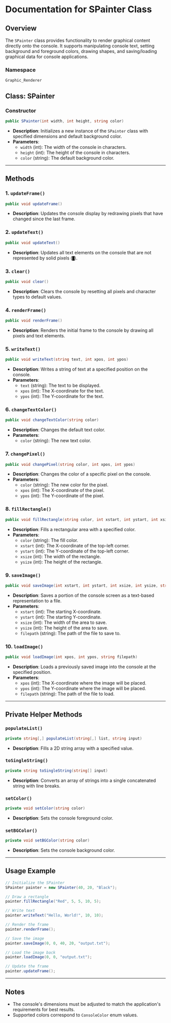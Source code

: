 # Documentation for SPainter Class

## Overview
The `SPainter` class provides functionality to render graphical content directly onto the console. It supports manipulating console text, setting background and foreground colors, drawing shapes, and saving/loading graphical data for console applications.

### Namespace
`Graphic_Renderer`

## Class: SPainter

### Constructor
```csharp
public SPainter(int width, int height, string color)
```
- **Description**: Initializes a new instance of the `SPainter` class with specified dimensions and default background color.
- **Parameters**:
  - `width` (int): The width of the console in characters.
  - `height` (int): The height of the console in characters.
  - `color` (string): The default background color.

---

## Methods

### 1. `updateFrame()`
```csharp
public void updateFrame()
```
- **Description**: Updates the console display by redrawing pixels that have changed since the last frame.

### 2. `updateText()`
```csharp
public void updateText()
```
- **Description**: Updates all text elements on the console that are not represented by solid pixels (`█`).

### 3. `clear()`
```csharp
public void clear()
```
- **Description**: Clears the console by resetting all pixels and character types to default values.

### 4. `renderFrame()`
```csharp
public void renderFrame()
```
- **Description**: Renders the initial frame to the console by drawing all pixels and text elements.

### 5. `writeText()`
```csharp
public void writeText(string text, int xpos, int ypos)
```
- **Description**: Writes a string of text at a specified position on the console.
- **Parameters**:
  - `text` (string): The text to be displayed.
  - `xpos` (int): The X-coordinate for the text.
  - `ypos` (int): The Y-coordinate for the text.

### 6. `changeTextColor()`
```csharp
public void changeTextColor(string color)
```
- **Description**: Changes the default text color.
- **Parameters**:
  - `color` (string): The new text color.

### 7. `changePixel()`
```csharp
public void changePixel(string color, int xpos, int ypos)
```
- **Description**: Changes the color of a specific pixel on the console.
- **Parameters**:
  - `color` (string): The new color for the pixel.
  - `xpos` (int): The X-coordinate of the pixel.
  - `ypos` (int): The Y-coordinate of the pixel.

### 8. `fillRectangle()`
```csharp
public void fillRectangle(string color, int xstart, int ystart, int xsize, int ysize)
```
- **Description**: Fills a rectangular area with a specified color.
- **Parameters**:
  - `color` (string): The fill color.
  - `xstart` (int): The X-coordinate of the top-left corner.
  - `ystart` (int): The Y-coordinate of the top-left corner.
  - `xsize` (int): The width of the rectangle.
  - `ysize` (int): The height of the rectangle.

### 9. `saveImage()`
```csharp
public void saveImage(int xstart, int ystart, int xsize, int ysize, string filepath)
```
- **Description**: Saves a portion of the console screen as a text-based representation to a file.
- **Parameters**:
  - `xstart` (int): The starting X-coordinate.
  - `ystart` (int): The starting Y-coordinate.
  - `xsize` (int): The width of the area to save.
  - `ysize` (int): The height of the area to save.
  - `filepath` (string): The path of the file to save to.

### 10. `loadImage()`
```csharp
public void loadImage(int xpos, int ypos, string filepath)
```
- **Description**: Loads a previously saved image into the console at the specified position.
- **Parameters**:
  - `xpos` (int): The X-coordinate where the image will be placed.
  - `ypos` (int): The Y-coordinate where the image will be placed.
  - `filepath` (string): The path of the file to load.

---

## Private Helper Methods

### `populateList()`
```csharp
private string[,] populateList(string[,] list, string input)
```
- **Description**: Fills a 2D string array with a specified value.

### `toSingleString()`
```csharp
private string toSingleString(string[] input)
```
- **Description**: Converts an array of strings into a single concatenated string with line breaks.

### `setColor()`
```csharp
private void setColor(string color)
```
- **Description**: Sets the console foreground color.

### `setBGColor()`
```csharp
private void setBGColor(string color)
```
- **Description**: Sets the console background color.

---

## Usage Example
```csharp
// Initialize the SPainter
SPainter painter = new SPainter(40, 20, "Black");

// Draw a rectangle
painter.fillRectangle("Red", 5, 5, 10, 5);

// Write text
painter.writeText("Hello, World!", 10, 10);

// Render the frame
painter.renderFrame();

// Save the image
painter.saveImage(0, 0, 40, 20, "output.txt");

// Load the image back
painter.loadImage(0, 0, "output.txt");

// Update the frame
painter.updateFrame();
```

---

## Notes
- The console's dimensions must be adjusted to match the application's requirements for best results.
- Supported colors correspond to `ConsoleColor` enum values.

